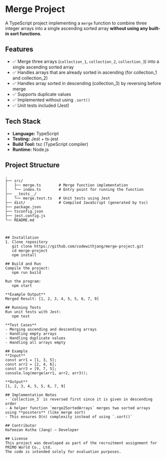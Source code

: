 # Merge Project
A TypeScript project implementing a `merge` function to combine three integer arrays into a single ascending sorted array **without using any built-in sort functions**.

## Features
- ✅ Merge three arrays (`collection_1`, `collection_2`, `collection_3`) into a single ascending sorted array
- ✅ Handles arrays that are already sorted in ascending (for collection_1 and collection_2)
- ✅ Handles array sorted in descending (collection_3) by reversing before merge
- ✅ Supports duplicate values
- ✅ Implemented without using `.sort()`
- ✅ Unit tests included (Jest)

## Tech Stack
- **Language:** TypeScript
- **Testing:** Jest + ts-jest
- **Build Tool:** tsc (TypeScript compiler)
- **Runtime:** Node.js

## Project Structure
```text
.
├── src/
│   ├── merge.ts        # Merge function implementation
│   └── index.ts        # Entry point for running the function
├── __tests__/
│   └── merge.test.ts   # Unit tests using Jest
├── dist/               # Compiled JavaScript (generated by tsc)
├── package.json
├── tsconfig.json
├── jest.config.js
└── README.md



## Installation
1. Clone repository  
   git clone https://github.com/codewithjang/merge-project.git
   cd merge-project
   npm install

## Build and Run
Compile the project:
   npm run build

Run the program:
   npm start

**Example Output**
Merged Result: [1, 2, 3, 4, 5, 5, 6, 7, 9]

## Running Tests
Run unit tests with Jest:
   npm test

**Test Cases**
- Merging ascending and descending arrays
- Handling empty arrays
- Handling duplicate values
- Handling all arrays empty

## Example
**Input**
const arr1 = [1, 3, 5];
const arr2 = [2, 4, 6];
const arr3 = [9, 7, 5];
console.log(merge(arr1, arr2, arr3));

**Output**
[1, 2, 3, 4, 5, 5, 6, 7, 9]

## Implementation Notes
- `collection_3` is reversed first since it is given in descending order
- A helper function `merge2SortedArrays` merges two sorted arrays using **pointers** (like merge sort)
- This ensures O(n) complexity instead of using `.sort()`

## Contributor
Hafeezan Kutha (Jang) – Developer

## License
This project was developed as part of the recruitment assignment for PRIMO World Co., Ltd.
The code is intended solely for evaluation purposes.
